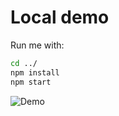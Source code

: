 # Local demo

Run me with:

```bash
cd ../
npm install
npm start
```

![Demo](../docs/assets/demo.gif)
